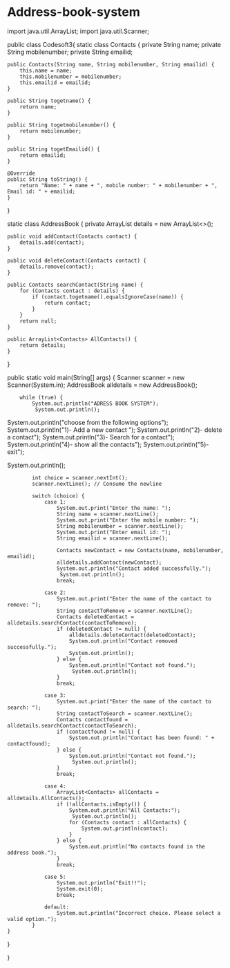 # Address-book-system
import java.util.ArrayList;
import java.util.Scanner;

public class Codesoft3{
static class Contacts {
    private String name;
    private String mobilenumber;
    private String emailid;

    public Contacts(String name, String mobilenumber, String emailid) {
        this.name = name;
        this.mobilenumber = mobilenumber;
        this.emailid = emailid;
    }

    public String togetname() {
        return name;
    }

    public String togetmobilenumber() {
        return mobilenumber;
    }

    public String togetEmailid() {
        return emailid;
    }

    @Override
    public String toString() {
        return "Name: " + name + ", mobile number: " + mobilenumber + ", Email id: " + emailid;
    }
}

static class AddressBook {
    private ArrayList<Contacts> details = new ArrayList<>();

    public void addContact(Contacts contact) {
        details.add(contact);
    }

    public void deleteContact(Contacts contact) {
        details.remove(contact);
    }

    public Contacts searchContact(String name) {
        for (Contacts contact : details) {
            if (contact.togetname().equalsIgnoreCase(name)) {
                return contact;
            }
        }
        return null;
    }

    public ArrayList<Contacts> AllContacts() {
        return details;
    }
}

 public static void main(String[] args) {
        Scanner scanner = new Scanner(System.in);
        AddressBook alldetails = new AddressBook();

        while (true) {
            System.out.println("ADRESS BOOK SYSTEM");
             System.out.println();
System.out.println("choose from the following options");
System.out.println("1)- Add a new contact ");
System.out.println("2)- delete a contact");
System.out.println("3)-  Search for a contact");
System.out.println("4)-  show all the contacts");
System.out.println("5)-  exit");

System.out.println();


            int choice = scanner.nextInt();
            scanner.nextLine(); // Consume the newline

            switch (choice) {
                case 1:
                    System.out.print("Enter the name: ");
                    String name = scanner.nextLine();
                    System.out.print("Enter the mobile number: ");
                    String mobilenumber = scanner.nextLine();
                    System.out.print("Enter email id: ");
                    String emailid = scanner.nextLine();

                    Contacts newContact = new Contacts(name, mobilenumber, emailid);
                    alldetails.addContact(newContact);
                    System.out.println("Contact added successfully.");
                     System.out.println();
                    break;

                case 2:
                    System.out.print("Enter the name of the contact to remove: ");
                    String contactToRemove = scanner.nextLine();
                    Contacts deletedContact = alldetails.searchContact(contactToRemove);
                    if (deletedContact != null) {
                        alldetails.deleteContact(deletedContact);
                        System.out.println("Contact removed successfully.");
                        System.out.println();
                    } else {
                        System.out.println("Contact not found.");
                         System.out.println();
                    }
                    break;

                case 3:
                    System.out.print("Enter the name of the contact to search: ");
                    String contactToSearch = scanner.nextLine();
                    Contacts contactfound = alldetails.searchContact(contactToSearch);
                    if (contactfound != null) {
                        System.out.println("Contact has been found: " + contactfound);
                    } else {
                        System.out.println("Contact not found.");
                         System.out.println();
                    }
                    break;

                case 4:
                    ArrayList<Contacts> allContacts = alldetails.AllContacts();
                    if (!allContacts.isEmpty()) {
                        System.out.println("All Contacts:");
                         System.out.println();
                        for (Contacts contact : allContacts) {
                            System.out.println(contact);
                        }
                    } else {
                        System.out.println("No contacts found in the address book.");
                    }
                    break;

                case 5:
                    System.out.println("Exit!!");
                    System.exit(0);
                    break;

                default:
                    System.out.println("Incorrect choice. Please select a valid option.");
            }
    }
}








}
